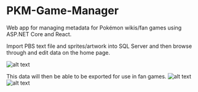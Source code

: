 # PKM-Game-Manager
Web app for managing metadata for Pokémon wikis/fan games using ASP.NET Core and React.

Import PBS text file and sprites/artwork into SQL Server and then browse through and edit data on the home page.

![alt text](https://i.imgur.com/tx5mFu7.gif)

This data will then be able to be exported for use in fan games.
![alt text](https://i.imgur.com/A2IFhgg.gif)
![alt text](https://i.imgur.com/no4OiXM.gif)